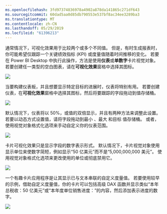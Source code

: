 ```yaml
---
ms.openlocfilehash: 3fd97374836978a4902a878da141865c271df643
ms.sourcegitcommit: 60dad5aa0d85db790553e537bf8ac34ee3289ba3
ms.translationtype: MT
ms.contentlocale: zh-CN
ms.lasthandoff: 05/29/2019
ms.locfileid: "61396213"
---
```

通常情况下，可视化效果用于比较两个或多个不同值。 但是，有时生成报表时，你可能希望仅跟踪一个关键绩效指标 (KPI) 或度量值随着时间推移的变化。 若要在 Power BI Desktop 中执行此操作，方法是使用**仪表**或**单数字**卡片视觉对象。 若要创建任一类型的空白图表，请在**可视化效果**窗格中选择其图标。

![](media/3-9-create-gauges-cards/3-9_1.png)

当要构建仪表板，并且想要显示特定目标的进展时，仪表将特别有用。 若要创建仪表，在**可视化效果**窗格中选择其图标，然后将要跟踪的字段拖动到值存储桶。 

![](media/3-9-create-gauges-cards/3-9_1a.png)

默认情况下，仪表将以 50%，或值的双倍显示，并且有两种方法来调整此设置。  若要以动态方式设置值，请将字段拖动到最小  、最大  和目标  值存储桶。 或者，使用视觉对象格式化选项来手动自定义你的仪表范围。

![](media/3-9-create-gauges-cards/3-9_2.png)

卡片可视化效果只是显示字段的数字表示形式。 默认情况下，卡片视觉对象使用显示单位来使数字简短，例如显示“50 亿美元”而不是“5,000,000,000 美元”。 使用视觉对象格式化选项来更改使用的单位或彻底禁用它。

![](media/3-9-create-gauges-cards/3-9_3.png)

一个有趣卡片应用程序是让其显示已与文本串联的自定义度量值。 若要使用较早的示例，借助自定义度量值，你的卡片可以包括高级 DAX 函数并显示类似“本年总税收：50 亿美元”或“本年度单位销售进度：”的内容，然后添加表示进度的数字。

![](media/3-9-create-gauges-cards/3-9_4.png)

